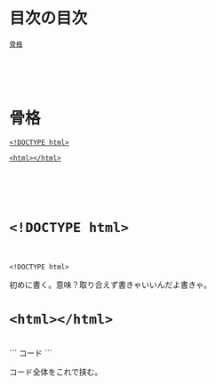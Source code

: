 # 目次の目次

[`骨格`](#anchor0000)</p>

<br>
<br>
<br>

<a id="anchor0000"></a>
# 骨格
[`<!DOCTYPE html>`](#anchor0100)</p>
[`<html></html>`](#anchor0101)</p>

<br>
<br>
<br>

<a id="anchor0100"></a>
# `<!DOCTYPE html>`
<br>

`<!DOCTYPE html>`

初めに書く。意味？取り合えず書きゃいいんだよ書きゃ。

<a id="anchor0101"></a>
# `<html></html>`

<br>
```
<html>
コード
</html>
```

コード全体をこれで挟む。